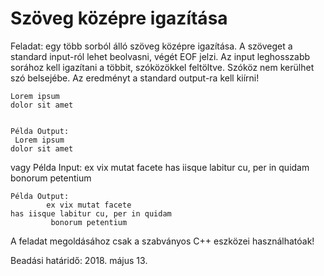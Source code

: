 # Szöveg középre igazítása


Feladat: egy több sorból álló szöveg középre igazítása. A szöveget a standard input-ról lehet beolvasni, végét EOF jelzi. Az input leghosszabb sorához kell igazítani a többit, szóközökkel feltöltve. Szóköz nem kerülhet szó belsejébe. Az eredményt a standard output-ra kell kiírni!

    Lorem ipsum
    dolor sit amet


    Példa Output:
     Lorem ipsum  
    dolor sit amet
    
vagy 
    Példa Input:
    ex vix mutat facete
    has iisque labitur cu, per in quidam
    bonorum petentium


    Példa Output:
            ex vix mutat facete
    has iisque labitur cu, per in quidam
             bonorum petentium 
    

A feladat megoldásához csak a szabványos C++ eszközei használhatóak!

Beadási határidő: 2018. május 13.


